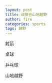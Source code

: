 ```yaml
---
layout: post
title: 战狼谷山地越野
author: fire
categories: sports 
tags: 越野
---
```


射箭

桌球

乒乓球

山地越野